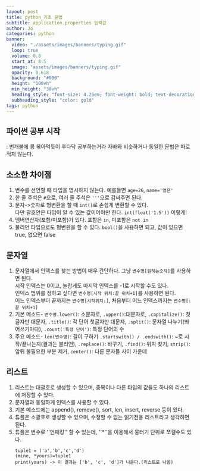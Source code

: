 ```yaml
---
layout: post
title: python_기초 문법
subtitle: application.properties 입력값
author: Jo 
categories: python
banner:
  video: "./assets/images/banners/typing.gif"
  loop: true
  volume: 0.8
  start_at: 8.5
  image: "assets/images/banners/typing.gif"
  opacity: 0.618
  background: "#000"
  height: "100vh"
  min_height: "38vh"
  heading_style: "font-size: 4.25em; font-weight: bold; text-decoration: underline"
  subheading_style: "color: gold"
tags: python
---
```



## 파이썬 공부 시작
 : 번개불에 콩 볶아먹듯이 후다닥 공부하는거라 자바와 비슷하거나 동일한 문법은 따로 적지 않는다.


## 소소한 차이점

 1. 변수를 선언할 때 타입을 명시하지 않는다. 예를들면 ``age=26``, ``name='영은'``
 2. 한 줄 주석은 ``#``으로, 여러 줄 주석은 ``'''``으로 감싸주면 된다.
 3. 문자->숫자로 형변환을 할 때 ``int()``로 손쉽게 변환할 수 있다. <br> 다만 괄호안은 타입이 알 수 있는 값이어야만 한다. ``int(float('1.5'))`` 이렇게!
 4. 멤버연산자(포함/미포함)가 있다. 포함은 ``in``, 미포함은 ``not in``
 5. 불리언 타입으로도 형변환을 할 수 있다. ``bool()``을 사용하면 되고, 값이 있으면 true, 없으면 false


## 문자열 

 1. 문자열에서 인덱스를 찾는 방법이 매우 간단하다. 그냥 ``변수명[원하는숫자]``를 사용하면 된다.<br>
    시작 인덱스는 0이고, 놀랍게도 마지막 인덱스를 -1로 시작할 수도 있다.<br>
    인덱스 범위를 정하고 싶다면 ``변수명[시작 위치:끝 위치+1]``를 사용하면 된다.<br>
    어느 인덱스부터 끝까지는 ``변수명[시작위치:]``, 처음부터 어느 인덱스까지는 ``변수명[:끝 위치+1]``
 2. 기본 메소드- ``변수명.lower()``: 소문자로, ``.upper()``:대문자로, ``.capitalize()``: 첫글자만 대문자, ``.title()``: 각 단어 첫글자만 대문자,
    ``.split()``: 문자열 나누기(띄어쓰기마다), ``.count('특정 단어')``: 특정 단어의 수
 3. 주요 메소드- ``len(변수명)``: 길이 구하기 ``.startswith() / .endswith()``: ~로 시작/끝나는지(결과는 불리언), ``.replace()``: 바꾸기, 
    ``.find()``: 위치 찾기, ``strip()``: 앞뒤 불필요한 부분 제거, ``center()``: 다른 문자들 사이 가운데

## 리스트

 1. 리스트는 대괄호로 생성할 수 있으며, 중복이나 다른 타입의 값들도 하나의 리스트에 저장할 수 있다.
 2. 문자열과 동일하게 인덱스를 사용할 수 있다.
 3. 기본 메소드에는 append(), remove(), sort, len, insert, reverse 등이 있다.
 4. 튜플은 소괄호로 생성할 수 있으며, 수정할 수 없는 읽기전용 리스트라고 생각하면 된다.
 5. 튜플은 변수로 ''언패킹'' 할 수 있는데, ''*''을 이용해서 뭉터기 단위로 쪼갤수도 있다.
    ```
    tuple1 = ('a','b','c','d')
    (mine, *yours)=tuple1
    print(yours) -> 이 결과는 ['b', 'c', 'd']가 나온다.(리스트로 나옴)
    ```
  








